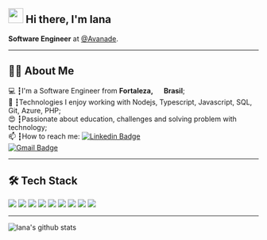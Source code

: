 ## <img src="https://emojis.slackmojis.com/emojis/images/1531849430/4246/blob-sunglasses.gif?1531849430" width="30"/> Hi there, I'm Iana

**Software Engineer** at [@Avanade](https://www.avanade.com/).

---

## 👨‍💻 About Me
💻 ┇I'm a Software Engineer from <b>Fortaleza, <img src="https://cdn-icons-png.flaticon.com/512/330/330430.png" width="15"/> Brasil</b>;<br />
💾 ┇Technologies I enjoy working with Nodejs, Typescript, Javascript, SQL, Git, Azure, PHP;<br />
😍 ┇Passionate about education, challenges and solving problem with technology;<br />
📫 ┇How to reach me: [![Linkedin Badge](https://img.shields.io/badge/-Iana%20Souza-blue?style=flat-square&logo=Linkedin&logoColor=white&link=https://www.linkedin.com/in/ianasousa/)](https://www.linkedin.com/in/ianasouza/)   
     [![Gmail Badge](https://img.shields.io/badge/-ianasousati@gmail.com-c14438?style=flat-square&logo=Gmail&logoColor=white&link=mailto:ianasousati@gmail.com)](mailto:ianasousati@gmail.com)

---


## 🛠 Tech Stack

<p>
  <img src="https://img.shields.io/badge/node.js%20-%2343853D.svg?&style=for-the-badge&logo=node.js&logoColor=white"/>
  <img src="https://img.shields.io/badge/javascript%20-%23323330.svg?&style=for-the-badge&logo=javascript&logoColor=%23F7DF1E"/>  
  <img src="https://img.shields.io/badge/typescript%20-%23007ACC.svg?&style=for-the-badge&logo=typescript&logoColor=white"/>
  <img src="https://img.shields.io/badge/react%20-%2320232a.svg?&style=for-the-badge&logo=react&logoColor=%2361DAFB"/>
  <img src="https://img.shields.io/badge/git%20-%23F05033.svg?&style=for-the-badge&logo=git&logoColor=white"/>
  <img src="https://img.shields.io/badge/github%20-%23121011.svg?&style=for-the-badge&logo=github&logoColor=white"/>
  <img src="https://img.shields.io/badge/Docker-2496ED?style=for-the-badge&logo=docker&logoColor=white"/>
  <img src="https://img.shields.io/badge/HTML5-E34F26?style=for-the-badge&logo=html5&logoColor=white"/>
  <img src="https://img.shields.io/badge/CSS3-1572B6?style=for-the-badge&logo=css3&logoColor=white"/>
</p>

---

![Iana's github stats](https://github-readme-stats.vercel.app/api/top-langs/?username=IanaCris&layout=compact&langs_count=7&theme=dark)


<!--
**IanaCris/IanaCris** is a ✨ _special_ ✨ repository because its `README.md` (this file) appears on your GitHub profile.

Here are some ideas to get you started:

- 🔭 I’m currently working on ...
- 🌱 I’m currently learning ...
- 👯 I’m looking to collaborate on ...
- 🤔 I’m looking for help with ...
- 💬 Ask me about ...
- 📫 How to reach me: ...
- 😄 Pronouns: ...
- ⚡ Fun fact: ...
-->
